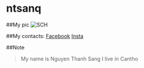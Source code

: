 # ntsanq

##My pic
![SCH](https://scontent.fsgn5-13.fna.fbcdn.net/v/t1.6435-9/83253979_1941078309370976_6403269533611589632_n.jpg?_nc_cat=106&ccb=1-5&_nc_sid=0debeb&_nc_ohc=rqgjOErNlR0AX9M6qnM&_nc_ht=scontent.fsgn5-13.fna&oh=00_AT-7Sh-CkJsipR8PWKlFhYE5plJShHgIBwesckLvaJCwvQ&oe=6217DAD5)

##My contacts:
[Facebook](fb.com/thanhsanq.24)
[Insta](instagram.com/nt.sanq)

##Note
>My name is Nguyen Thanh Sang
>I live in Cantho